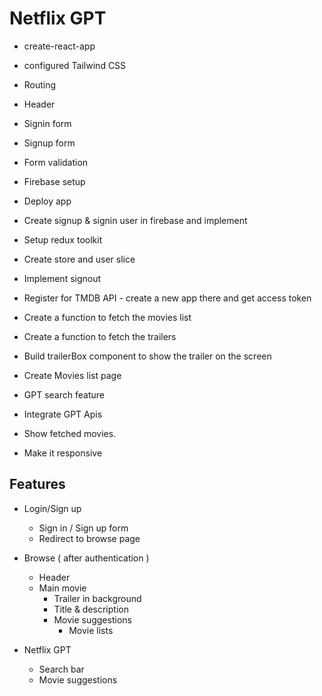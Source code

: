 # Netflix GPT

- create-react-app
- configured Tailwind CSS
- Routing

- Header

- Signin form
- Signup form
- Form validation
- Firebase setup
- Deploy app
- Create signup & signin user in firebase and implement

- Setup redux toolkit 
- Create store and user slice
- Implement signout

- Register for TMDB API - create a new app there and get access token
- Create a function to fetch the movies list
- Create a function to fetch the trailers
- Build trailerBox component to show the trailer on the screen
- Create Movies list page
- GPT search feature
- Integrate GPT Apis
- Show fetched movies.
- Make it responsive



## Features
- Login/Sign up
    - Sign in / Sign up form
    - Redirect to browse page

- Browse ( after authentication )
    - Header
    - Main movie
        - Trailer in background
        - Title & description
        - Movie suggestions
            - Movie lists

- Netflix GPT
    - Search bar
    - Movie suggestions